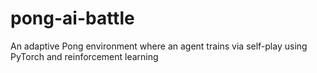 # pong-ai-battle
An adaptive Pong environment where an agent trains via self-play using PyTorch and reinforcement learning
